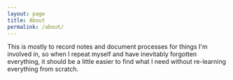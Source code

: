 ```yaml
---
layout: page
title: About
permalink: /about/
---
```


This is mostly to record notes and document processes for things I'm involved in, so when I repeat myself and have inevitably forgotten everything, it should be a little easier to find what I need without re-learning everything from scratch.


